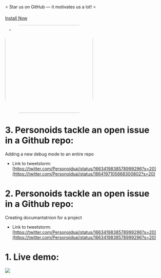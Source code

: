
⭐ Star us on GitHub — it motivates us a lot! ⭐

[Install Now](#installation)


<img src="https://raw.githubusercontent.com/personoids/chat-ai-plugin/main/images/Personoids%20hero.png" width=288 height=288 style='border-radius:50px'>


# 3. Personoids tackle an open issue in a Github repo: 
Adding a new debug mode to an entire repo

- Link to tweetstorm:
[https://twitter.com/Personoidsai/status/1663419838578999296?s=20](https://twitter.com/Personoidsai/status/1664197105668300802?s=20)


# 2. Personoids tackle an open issue in a Github repo: 
Creating documantatnion for a project

- Link to tweetstorm: 
[https://twitter.com/Personoidsai/status/1663419838578999296?s=20](https://twitter.com/Personoidsai/status/1663419838578999296?s=20)

# 1. Live demo: 

[![](https://markdown-videos.deta.dev/youtube/DEjkHe9wzMQ)](https://youtu.be/DEjkHe9wzMQ)

